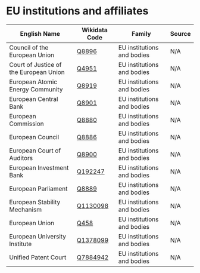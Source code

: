# EU institutions and affiliates

<!--
  **WARNING!**
  This file is auto-generated. Do not edit it directly as your changes will be overwritten.
  Please edit the source file  instead.
-->

| English Name | Wikidata Code | Family | Source |
|---|---|---|---|
| Council of the European Union | [Q8896](https://www.wikidata.org/wiki/Q8896) | EU institutions and bodies | N/A |
| Court of Justice of the European Union | [Q4951](https://www.wikidata.org/wiki/Q4951) | EU institutions and bodies | N/A |
| European Atomic Energy Community | [Q8919](https://www.wikidata.org/wiki/Q8919) | EU institutions and bodies | N/A |
| European Central Bank | [Q8901](https://www.wikidata.org/wiki/Q8901) | EU institutions and bodies | N/A |
| European Commission | [Q8880](https://www.wikidata.org/wiki/Q8880) | EU institutions and bodies | N/A |
| European Council | [Q8886](https://www.wikidata.org/wiki/Q8886) | EU institutions and bodies | N/A |
| European Court of Auditors | [Q8900](https://www.wikidata.org/wiki/Q8900) | EU institutions and bodies | N/A |
| European Investment Bank | [Q192247](https://www.wikidata.org/wiki/Q192247) | EU institutions and bodies | N/A |
| European Parliament | [Q8889](https://www.wikidata.org/wiki/Q8889) | EU institutions and bodies | N/A |
| European Stability Mechanism | [Q1130098](https://www.wikidata.org/wiki/Q1130098) | EU institutions and bodies | N/A |
| European Union | [Q458](https://www.wikidata.org/wiki/Q458) | EU institutions and bodies | N/A |
| European University Institute | [Q1378099](https://www.wikidata.org/wiki/Q1378099) | EU institutions and bodies | N/A |
| Unified Patent Court | [Q7884942](https://www.wikidata.org/wiki/Q7884942) | EU institutions and bodies | N/A |
